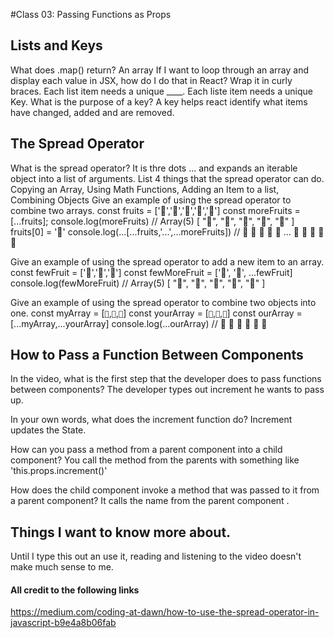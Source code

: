 #Class 03: Passing Functions as Props

## Lists and Keys

What does .map() return? An array
If I want to loop through an array and display each value in JSX, how do I do that in React? Wrap it in curly braces.
Each list item needs a unique ____. Each liste item needs a unique Key.
What is the purpose of a key? A key helps react identify what items have changed, added and are removed.

## The Spread Operator

What is the spread operator? It is thre dots ... and expands an iterable object into a list of arguments.
List 4 things that the spread operator can do. Copying an Array, Using Math Functions, Adding an Item to a list, Combining Objects
Give an example of using the spread operator to combine two arrays. 
const fruits = ['🍏','🍊','🍌','🍉','🍍']
const moreFruits = [...fruits];
console.log(moreFruits) // Array(5) [ "🍏", "🍊", "🍌", "🍉", "🍍" ]
fruits[0] = '🍑'
console.log(...[...fruits,'...',...moreFruits]) //  🍑 🍊 🍌 🍉 🍍 ... 🍏 🍊 🍌 🍉 🍍

Give an example of using the spread operator to add a new item to an array.
const fewFruit = ['🍏','🍊','🍌']
const fewMoreFruit = ['🍉', '🍍', ...fewFruit]
console.log(fewMoreFruit) //  Array(5) [ "🍉", "🍍", "🍏", "🍊", "🍌" ]

Give an example of using the spread operator to combine two objects into one.
const myArray = [`🤪`,`🐻`,`🎌`]
const yourArray = [`🙂`,`🤗`,`🤩`]
const ourArray = [...myArray,...yourArray]
console.log(...ourArray) // 🤪 🐻 🎌 🙂 🤗 🤩

## How to Pass a Function Between Components

In the video, what is the first step that the developer does to pass functions between components?
The developer types out increment he wants to pass up.

In your own words, what does the increment function do?
Increment updates the State.

How can you pass a method from a parent component into a child component?
You call the method from the parents with something like 'this.props.increment()'

How does the child component invoke a method that was passed to it from a parent component?
It calls the name from the parent component .

## Things I want to know more about.
Until I type this out an use it, reading and listening to the video doesn't make much sense to me.


#### All credit to the following links
https://medium.com/coding-at-dawn/how-to-use-the-spread-operator-in-javascript-b9e4a8b06fab